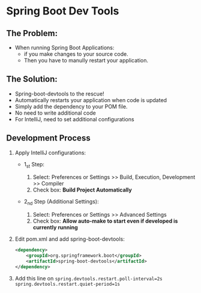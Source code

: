 # Spring Boot Dev Tools
## The Problem:
- When running Spring Boot Applications:
    - if you make changes to your source code.
    - Then you have to manully restart your application.

## The Solution:
- Spring-boot-devtools to the rescue!
- Automatically restarts your application when code is updated
- Simply add the dependency to your POM file.
- No need to write additional code
- For IntelliJ, need to set additional configurations

## Development Process
1. Apply IntelliJ configurations:
    - 1<sub>st</sub> Step:
        1. Select: Preferences or Settings >> Build, Execution, Development >> Compiler
        2. Check box: **Build Project Automatically**
    
    - 2<sub>nd</sub> Step (Additional Settings):
        1. Select: Preferences or Settings >> Advanced Settings
        2. Check box: **Allow auto-make to start even if developed is currently running**

    
2. Edit pom.xml and add spring-boot-devtools:
    ```xml
    <dependency>
        <groupId>org.springframework.boot</groupId>
        <artifactId>spring-boot-devtools</artifactId>
    </dependency>
    ```

3. Add this line on
   `spring.devtools.restart.poll-interval=2s`
   `spring.devtools.restart.quiet-period=1s`
